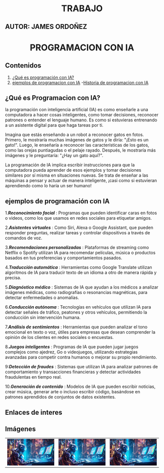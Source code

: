 <h1 align="center">TRABAJO</h1>

## AUTOR: JAMES ORDOÑEZ
<h1 align="center">PROGRAMACION CON IA </h1>

## Contenidos
1. [¿Qué es programación con IA?](#qué-es-programación-con-ia)
2. [ejemplos de programacion con IA](#ejemplos-de-programacion-con-ia)
   -[Historia de programacion con IA](#historia-de-programacion-con-ia)
   
  
   

## ¿Qué es Programacion con IA?
 la programación con inteligencia artificial (IA) es como enseñarle a una computadora a hacer cosas inteligentes, como tomar decisiones, reconocer patrones o entender el lenguaje humano. Es como si estuvieras entrenando a un asistente digital para que haga tareas por ti.

Imagina que estás enseñando a un robot a reconocer gatos en fotos. Primero, le mostraría muchas imágenes de gatos y le diría: "¡Esto es un gato!". Luego, le enseñaría a reconocer las características de los gatos, como las orejas puntiagudas o el pelaje rayado. Después, le mostraría más imágenes y le preguntaría: "¿Hay un gato aquí?".

La programación de IA implica escribir instrucciones para que la computadora pueda aprender de esos ejemplos y tomar decisiones similares por sí misma en situaciones nuevas. Se trata de enseñar a las máquinas a pensar y actuar de manera inteligente, ¡casi como si estuvieran aprendiendo como lo haría un ser humano!

## ejemplos de programación con IA

1.___Reconocimiento facial___ : Programas que pueden identificar caras en fotos o videos, como los que usamos en redes sociales para etiquetar amigos.

2.___Asistentes virtuales___ : Como Siri, Alexa o Google Assistant, que pueden responder preguntas, realizar tareas y controlar dispositivos a través de comandos de voz.

3.___Recomendaciones personalizadas___ : Plataformas de streaming como Netflix o Spotify utilizan IA para recomendar películas, música o productos basados ​​en tus preferencias y comportamientos pasados.

4.___Traducción automática___ : Herramientas como Google Translate utilizan algoritmos de IA para traducir texto de un idioma a otro de manera rápida y precisa.

5.___Diagnóstico médico___ : Sistemas de IA que ayudan a los médicos a analizar imágenes médicas, como radiografías o resonancias magnéticas, para detectar enfermedades o anomalías.

6.___Conducción autónoma___ : Tecnologías en vehículos que utilizan IA para detectar señales de tráfico, peatones y otros vehículos, permitiendo la conducción sin intervención humana.

7.___Análisis de sentimientos___ : Herramientas que pueden analizar el tono emocional en texto o voz, útiles para empresas que desean comprender la opinión de los clientes en redes sociales o encuestas.

8.___Juegos inteligentes___ : Programas de IA que pueden jugar juegos complejos como ajedrez, Go o videojuegos, utilizando estrategias avanzadas para competir contra humanos o mejorar su propio rendimiento.

9:___Detección de fraudes___ : Sistemas que utilizan IA para analizar patrones de comportamiento y transacciones financieras y detectar actividades fraudulentas en tiempo real.

10.___Generación de contenido___ : Modelos de IA que pueden escribir noticias, crear música, generar arte o incluso escribir código, basándose en patrones aprendidos de conjuntos de datos existentes.

## Enlaces de interes




## Imágenes
|       |       |       |
|:-----:|:-----:|:-----:|
| ![Imagen 1](./logos/ATPBot-Trading-IA.jpg) | ![Imagen 2](./logos/ATPBot-Trading-IA.jpg) | ![Imagen 3](./logos/ATPBot-Trading-IA.jpg) |








